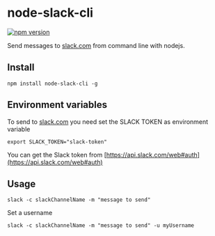 # node-slack-cli

[![npm version](https://badge.fury.io/js/node-slack-cli.svg)](http://badge.fury.io/js/node-slack-cli)

Send messages to [slack.com](https://slack.com/) from command line with nodejs.

## Install

    npm install node-slack-cli -g

## Environment variables

To send to [slack.com](https://slack.com/) you need set the SLACK TOKEN as environment variable

    export SLACK_TOKEN="slack-token"

You can get the Slack token from [https://api.slack.com/web#auth](https://api.slack.com/web#auth)

## Usage

    slack -c slackChannelName -m "message to send"

Set a username

    slack -c slackChannelName -m "message to send" -u myUsername
